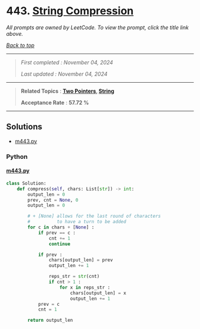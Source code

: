 # 443. [String Compression](<https://leetcode.com/problems/string-compression>)

*All prompts are owned by LeetCode. To view the prompt, click the title link above.*

*[Back to top](<../README.md>)*

------

> *First completed : November 04, 2024*
>
> *Last updated : November 04, 2024*

------

> **Related Topics** : **[Two Pointers](<by_topic/Two Pointers.md>), [String](<by_topic/String.md>)**
>
> **Acceptance Rate** : **57.72 %**

------

## Solutions

- [m443.py](<../my-submissions/m443.py>)
### Python
#### [m443.py](<../my-submissions/m443.py>)
```Python
class Solution:
    def compress(self, chars: List[str]) -> int:
        output_len = 0
        prev, cnt = None, 0
        output_len = 0

        # + [None] allows for the last round of characters
        #          to have a turn to be added
        for c in chars + [None] :
            if prev == c :
                cnt += 1
                continue

            if prev :
                chars[output_len] = prev
                output_len += 1

                reps_str = str(cnt)
                if cnt > 1 :
                    for x in reps_str :
                        chars[output_len] = x
                        output_len += 1
            prev = c
            cnt = 1

        return output_len

```


